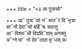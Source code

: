 +++
title = "०३ आ पुत्रासो"

+++
आ᳓ पुत्रा᳓सो न᳓ मात᳓रं वि᳓भृत्राः  
सा᳓नौ देवा᳓सो बर्हि᳓षः सदन्तु  
आ᳓ विश्वा᳓ची विदथि᳓याम् अनक्तु  
अ᳓ग्ने मा᳓ नो देव᳓ताता मृ᳓धस् कः